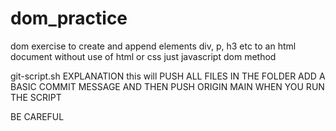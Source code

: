 # dom_practice
dom exercise to create and append elements div, p, h3 etc to an html document without use of html or css just javascript dom method

git-script.sh EXPLANATION
this will PUSH ALL FILES IN THE FOLDER
ADD A BASIC COMMIT MESSAGE
AND THEN PUSH ORIGIN MAIN WHEN YOU RUN THE SCRIPT 

BE CAREFUL
